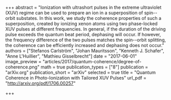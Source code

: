 +++
abstract = "Ionization with ultrashort pulses in the extreme ultraviolet (XUV) regime can be used to prepare an ion in a superposition of spin--orbit substates. In this work, we study the coherence properties of such a superposition, created by ionizing xenon atoms using two phase-locked XUV pulses at different frequencies. In general, if the duration of the driving pulse exceeds the quantum beat period, dephasing will occur. If however, the frequency difference of the two pulses matches the spin--orbit splitting, the coherence can be efficiently increased and dephasing does not occur."
authors = ["Stefanos Carlström", "Johan Mauritsson", "Kenneth J. Schafer", "Anne L'Huillier", "Mathieu Gisselbrecht"]
date = "2017-06-01"
image_preview = "articles/2017/quantum-coherence/degree-of-coherence.png"
math = true
publication_types = ["8"]
publication = "arXiv.org"
publication_short = "arXiv"
selected = true
title = "Quantum Coherence in Photo-Ionization with Tailored XUV Pulses"
url_pdf = "http://arxiv.org/pdf/1706.00257"

+++
